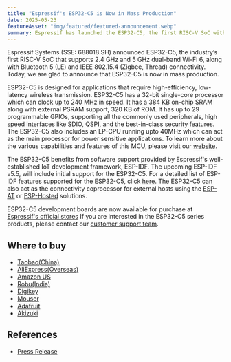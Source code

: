 ```yaml
---
title: "Espressif's ESP32-C5 is Now in Mass Production"
date: 2025-05-23
featureAsset: "img/featured/featured-announcement.webp"
summary: Espressif has launched the ESP32-C5, the first RISC-V SoC with dual-band Wi-Fi 6, Bluetooth 5 (LE), and IEEE 802.15.4 support. Designed for low-latency wireless applications, it features a 240 MHz CPU, LP-CPU, and rich peripheral options. Backed by ESP-IDF, the ESP32-C5 is now in mass production and ready for developers.
---
```


Espressif Systems (SSE: 688018.SH) announced ESP32-C5, the industry’s first RISC-V SoC that supports 2.4 GHz and 5 GHz dual-band Wi-Fi 6, along with Bluetooth 5 (LE) and IEEE 802.15.4 (Zigbee, Thread) connectivity. Today, we are glad to announce that ESP32-C5  is now in mass production.

ESP32-C5 is designed for applications that require high-efficiency, low-latency wireless transmission. ESP32-C5 has a 32-bit single-core processor which can clock up to 240 MHz in speed. It has a 384 KB on-chip SRAM along with external PSRAM support, 320 KB of ROM. It has up to 29 programmable GPIOs, supporting all the commonly used peripherals, high speed interfaces like SDIO, QSPI, and the best-in-class security features. The ESP32-C5 also includes an LP-CPU running upto 40MHz which can act as the main processor for power sensitive applications. To learn more about the various capabilities and features of this MCU, please visit our [website](https://www.espressif.com/en/products/socs/esp32-c5).

The ESP32-C5 benefits from software support provided by Espressif's well-established IoT development framework, ESP-IDF. The upcoming ESP-IDF v5.5, will include initial support for the ESP32-C5. For a detailed list of ESP-IDF features supported for the ESP32-C5, click [here](https://github.com/espressif/esp-idf/issues/14021). The ESP32-C5 can also act as the connectivity coprocessor for external hosts using the [ESP-AT](https://github.com/espressif/esp-at) or [ESP-Hosted](https://github.com/espressif/esp-hosted) solutions.

ESP32-C5 development boards are now available for purchase at [Espressif's official stores](https://www.aliexpress.com/item/1005008790788462.html) If you are interested in the ESP32-C5 series products, please contact our [customer support team](https://www.espressif.com/en/contact-us/sales-questions).

## Where to buy

- [Taobao(China)](https://item.taobao.com/item.htm?ft=t&id=846843964795)
- [AliExpress(Overseas)](https://www.aliexpress.com/item/1005008790788462.html)
- [Amazon US](https://www.amazon.com/dp/B0F6YKGL75)
- [Robu(India)](https://robu.in/product/espressif-esp32-c5-devkitc-1-n8r4-development-board/)
- [Digikey](https://www.digikey.cn/en/products/detail/espressif-systems/ESP32-C5-DEVKITC-1-N8R4/26658349?s=N4IgTCBcDaIKIGUAKBmMBaAwgVnQEQFMA3AaQEsAXTdARnQDkAOAJQBYQBdAXyA)
- [Mouser](https://www.mouser.com/ProductDetail/Espressif-Systems/ESP32-C5-DevKitC-1-N8R4?qs=sqEgtWRSLJ2%2Fdhsv380LjQ%3D%3D)
- [Adafruit](https://www.adafruit.com/product/6325)
- [Akizuki](https://akizukidenshi.com/catalog/g/g131015/)

## References

- [Press Release](https://www.espressif.com/en/news/ESP32_H2_Upgrade)
